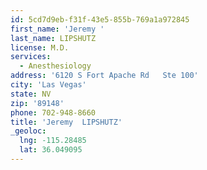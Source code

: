 ```yaml
---
id: 5cd7d9eb-f31f-43e5-855b-769a1a972845
first_name: 'Jeremy '
last_name: LIPSHUTZ
license: M.D.
services:
  - Anesthesiology
address: '6120 S Fort Apache Rd   Ste 100'
city: 'Las Vegas'
state: NV
zip: '89148'
phone: 702-948-8660
title: 'Jeremy  LIPSHUTZ'
_geoloc:
  lng: -115.28485
  lat: 36.049095
---
```

